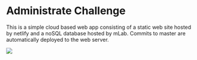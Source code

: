 # Administrate Challenge

This is a simple cloud based web app consisting of a static web site hosted by netlify and a noSQL database hosted by mLab. Commits to master are automatically deployed to the web server.

<img src="https://i.imgur.com/z9XUZJw.gifv"/>